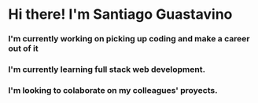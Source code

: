 <h1>Hi there! I'm Santiago Guastavino</h1>

<h3>I'm currently working on picking up coding and make a career out of it</h3>
<h3>I'm currently learning full stack web development.</h3>
<h3>I'm looking to colaborate on my colleagues' proyects.</h3>